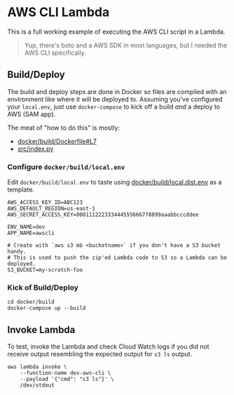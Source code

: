 # AWS CLI Lambda

This is a full working example of executing the AWS CLI script in a Lambda.

> Yup, there's boto and a AWS SDK in most languages, but I needed the AWS CLI specifically.

## Build/Deploy

The build and deploy steps are done in Docker so files are compiled with an environment like where
it will be deployed to. Assuming you've configured your `local.env`, just use `docker-compose` to
kick off a build _and_ a deploy to AWS (SAM app).

The meat of "how to do this" is mostly:

* [docker/build/Dockerfile#L7](docker/build/Dockerfile#L7)
* [src/index.py](src/index.py)

### Configure `docker/build/local.env`

Edit `docker/build/local.env` to taste using
[docker/build/local.dist.env](docker/build/local.dist.env) as a template.

```
AWS_ACCESS_KEY_ID=ABC123
AWS_DEFAULT_REGION=us-east-1
AWS_SECRET_ACCESS_KEY=000111222333444555666778899aaabbcccddee

ENV_NAME=dev
APP_NAME=awscli

# Create with `aws s3 mb <bucketname>` if you don't have a S3 bucket handy.
# This is used to push the zip'ed Lambda code to S3 so a Lambda can be deployed.
S3_BUCKET=my-scratch-foo
```

### Kick of Build/Deploy

```shell
cd docker/build
docker-compose up --build
```

## Invoke Lambda

To test, invoke the Lambda and check Cloud Watch logs if you did not receive output resembling
the expected output for `s3 ls` output.

```shell
aws lambda invoke \
    --function-name dev-aws-cli \
    --payload '{"cmd": "s3 ls"}' \
    /dev/stdout
```